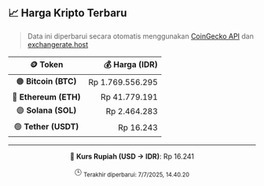 

<!-- HARGA_KRIPTO -->
## 📈 Harga Kripto Terbaru

> Data ini diperbarui secara otomatis menggunakan [CoinGecko API](https://www.coingecko.com/) dan [exchangerate.host](https://exchangerate.host/)

<div align="center">

| 🪙 Token | 💰 Harga (IDR) |
|:------:|---------------:|
| 🟠 **Bitcoin (BTC)**   | Rp 1.769.556.295 |
| 🔵 **Ethereum (ETH)**  | Rp 41.779.191 |
| 🟣 **Solana (SOL)**    | Rp 2.464.283 |
| 🟢 **Tether (USDT)**   | Rp 16.243 |

---

💱 **Kurs Rupiah (USD → IDR)**: Rp 16.241

🕒 <sub>Terakhir diperbarui: 7/7/2025, 14.40.20</sub>

</div>
<!-- /HARGA_KRIPTO -->
